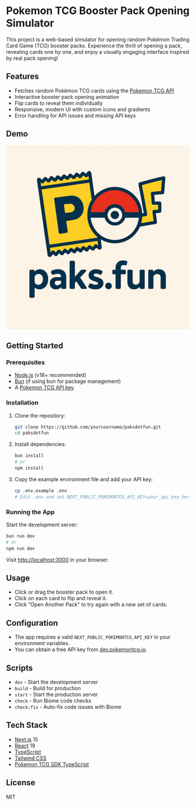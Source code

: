 # Pokemon TCG Booster Pack Opening Simulator

This project is a web-based simulator for opening random Pokémon Trading Card Game (TCG) booster packs. Experience the thrill of opening a pack, revealing cards one by one, and enjoy a visually engaging interface inspired by real pack opening!

## Features

- Fetches random Pokémon TCG cards using the [Pokemon TCG API](https://dev.pokemontcg.io/)
- Interactive booster pack opening animation
- Flip cards to reveal them individually
- Responsive, modern UI with custom icons and gradients
- Error handling for API issues and missing API keys

## Demo

![Demo screenshot](public/paksdotfun_logo_1024.png)

## Getting Started

### Prerequisites

- [Node.js](https://nodejs.org/) (v18+ recommended)
- [Bun](https://bun.sh/) (if using bun for package management)
- A [Pokemon TCG API key](https://dev.pokemontcg.io/)

### Installation

1. Clone the repository:
   ```bash
   git clone https://github.com/yourusername/paksdotfun.git
   cd paksdotfun
   ```
2. Install dependencies:
   ```bash
   bun install
   # or
   npm install
   ```
3. Copy the example environment file and add your API key:
   ```bash
   cp .env.example .env
   # Edit .env and set NEXT_PUBLIC_POKEMONTCG_API_KEY=your_api_key_here
   ```

### Running the App

Start the development server:

```bash
bun run dev
# or
npm run dev
```

Visit [http://localhost:3000](http://localhost:3000) in your browser.

## Usage

- Click or drag the booster pack to open it.
- Click on each card to flip and reveal it.
- Click "Open Another Pack" to try again with a new set of cards.

## Configuration

- The app requires a valid `NEXT_PUBLIC_POKEMONTCG_API_KEY` in your environment variables.
- You can obtain a free API key from [dev.pokemontcg.io](https://dev.pokemontcg.io/).

## Scripts

- `dev` - Start the development server
- `build` - Build for production
- `start` - Start the production server
- `check` - Run Biome code checks
- `check:fix` - Auto-fix code issues with Biome

## Tech Stack

- [Next.js](https://nextjs.org/) 15
- [React](https://react.dev/) 19
- [TypeScript](https://www.typescriptlang.org/)
- [Tailwind CSS](https://tailwindcss.com/)
- [Pokemon TCG SDK TypeScript](https://www.npmjs.com/package/pokemon-tcg-sdk-typescript)

## License

MIT
